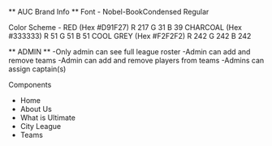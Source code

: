 ** AUC Brand Info **
Font - Nobel-BookCondensed Regular

Color Scheme - 
RED (Hex #D91F27)
R 217
G 31
B 39 
CHARCOAL (Hex #333333)
R 51
G 51
B 51 
COOL GREY (Hex #F2F2F2)
R 242
G 242
B 242

** ADMIN **
  -Only admin can see full league roster
  -Admin can add and remove teams
  -Admin can add and remove players from teams
  -Admins can assign captain(s)

Components 
  - Home
  - About Us
  - What is Ultimate
  - City League
  - Teams